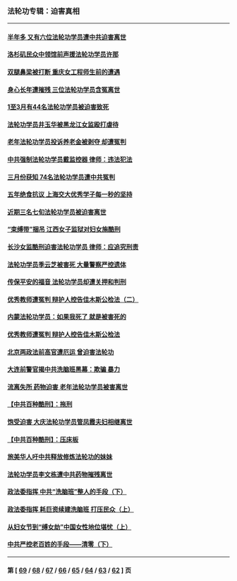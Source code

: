 ### 法轮功专辑：迫害真相
---
#### [半年多 又有六位法轮功学员遭中共迫害离世](../../pages/nf4379/n13712382.md?04180430) 
#### [洛杉矶民众中领馆前声援法轮功学员许那](../../pages/nf4379/n13710251.md?04180430) 
#### [双腿鼻梁被打断 重庆女工程师生前的遭遇](../../pages/nf4379/n13709854.md?04180430) 
#### [身心长年遭摧残 三位法轮功学员含冤离世](../../pages/nf4379/n13692679.md?04180430) 
#### [1至3月有44名法轮功学员被迫害致死](../../pages/nf4379/n13704649.md?04180430) 
#### [法轮功学员井玉华被黑龙江女监殴打虐待](../../pages/nf4379/n13709102.md?04180430) 
#### [老年法轮功学员投诉养老金被剥夺 却遭冤判](../../pages/nf4379/n13697069.md?04180430) 
#### [中共强制法轮功学员戴监控器 律师：违法犯法](../../pages/nf4379/n13699665.md?04180430) 
#### [三月份获知 74名法轮功学员遭中共冤判](../../pages/nf4379/n13694951.md?04180430) 
#### [五年绝食抗议 上海交大优秀学子每一秒的坚持](../../pages/nf4379/n13669136.md?04180430) 
#### [近期三名七旬法轮功学员被迫害离世](../../pages/nf4379/n13688715.md?04180430) 
#### [“束缚带”捆吊 江西女子监狱对妇女施酷刑](../../pages/nf4379/n13682860.md?04180430) 
#### [长沙女监酷刑迫害法轮功学员 律师：应追究刑责](../../pages/nf4379/n13684077.md?04180430) 
#### [法轮功学员季云芝被害死 大量警察严控遗体](../../pages/nf4379/n13683424.md?04180430) 
#### [传保平安的福音 法轮功学员却遭关押和判刑](../../pages/nf4379/n13678842.md?04180430) 
#### [优秀教师遭冤判 辩护人控告佳木斯公检法（二）](../../pages/nf4379/n13672516.md?04180430) 
#### [内蒙法轮功学员：如果我死了 就是被害死的](../../pages/nf4379/n13672964.md?04180430) 
#### [优秀教师遭冤判 辩护人控告佳木斯公检法](../../pages/nf4379/n13667637.md?04180430) 
#### [北京两政法前高官遭厄运 曾迫害法轮功](../../pages/nf4379/n13664915.md?04180430) 
#### [大连前警官揭中共洗脑班黑幕：欺骗 暴力](../../pages/nf4379/n13662506.md?04180430) 
#### [流离失所 药物迫害 老年法轮功学员被害离世](../../pages/nf4379/n13660094.md?04180430) 
#### [【中共百种酷刑】：拖刑](../../pages/nf4379/n13656048.md?04180430) 
#### [饱受迫害 大庆法轮功学员管凤霞夫妇相继离世](../../pages/nf4379/n13653590.md?04180430) 
#### [【中共百种酷刑】：压床板](../../pages/nf4379/n13647678.md?04180430) 
#### [旅美华人吁中共释放修炼法轮功的妹妹](../../pages/nf4379/n13650621.md?04180430) 
#### [法轮功学员李文栋遭中共药物摧残离世](../../pages/nf4379/n13645413.md?04180430) 
#### [政法委指挥 中共“洗脑班”整人的手段（下）](../../pages/nf4379/n13642928.md?04180430) 
#### [政法委指挥 耗巨资续建洗脑班 打压民众（上）](../../pages/nf4379/n13636730.md?04180430) 
#### [从妇女节到“缚女劫”中国女性地位堪忧（上）](../../pages/nf4379/n13639944.md?04180430) 
#### [中共严控老百姓的手段——清零（下）](../../pages/nf4379/n13628364.md?04180430) 

---
#### 第 [ [69](./69.md?04180430) / [68](./68.md?04180430) / [67](./67.md?04180430) / [66](./66.md?04180430) / [65](./65.md?04180430) / [64](./64.md?04180430) / [63](./63.md?04180430) / [62](./62.md?04180430) ] 页
